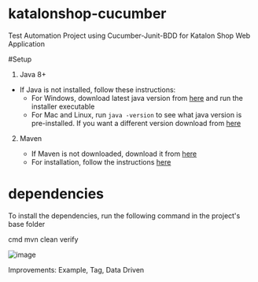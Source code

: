 # katalonshop-cucumber
Test Automation Project using Cucumber-Junit-BDD for Katalon Shop Web Application 

#Setup

1. Java 8+

- If Java is not installed, follow these instructions:
    - For Windows, download latest java version from [here](https://java.com/en/download/) and run the installer executable
    - For Mac and Linux, run `java -version` to see what java version is pre-installed. If you want a different version download from [here](https://java.com/en/download/)

2. Maven

    - If Maven is not downloaded, download it from [here](https://maven.apache.org/download.cgi)
    - For installation, follow the instructions [here](https://maven.apache.org/install.html)

# dependencies

To install the dependencies, run the following command in the project's base folder

cmd
mvn clean verify

![image](https://user-images.githubusercontent.com/43953415/176305335-35bf6d23-14a3-4e49-9b4d-655fb35a8636.png)

Improvements:
Example, Tag, Data Driven
